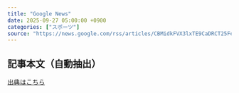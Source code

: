 ```yaml
---
title: "Google News"
date: 2025-09-27 05:00:00 +0900
categories: ["スポーツ"]
source: "https://news.google.com/rss/articles/CBMidkFVX3lxTE9CaDRCT25FeVJxeUF3RkRGZVV3d1FKVG5GNDVKbW5UUXBXYWt0OHpJUzh6X0RRd3VFQWJvTU1Rc21DT2NBMm55Y3Q4ZlNxWWtHMm9XWkRBc2ptT0NhM1BVdU1oWHJhWlFCWGtPVHpuRFZZbXJ0Y2fSAYoBQVVfeXFMTkM1a0pUVldsUmZ0amhJUHYtbl85NkVfOGtrNDVnRHZLMm5OdWVqQmVaNDlkRHQ0Vi1UUlM0ZFh1SEI3a3ktM3ZreVljN3FHZ2xmS01jUTE5VklMSFI4aTA3OUZMLTg3Zkh5S1JEMGR2OE1aTTE2RExISElNSTdpZU5oaVZ6QW83azdB?oc=5"
---
```


## 記事本文（自動抽出）
<body class="y0K44d EA71Tc" id="readabilityBody"></body>

[出典はこちら](https://news.google.com/rss/articles/CBMidkFVX3lxTE9CaDRCT25FeVJxeUF3RkRGZVV3d1FKVG5GNDVKbW5UUXBXYWt0OHpJUzh6X0RRd3VFQWJvTU1Rc21DT2NBMm55Y3Q4ZlNxWWtHMm9XWkRBc2ptT0NhM1BVdU1oWHJhWlFCWGtPVHpuRFZZbXJ0Y2fSAYoBQVVfeXFMTkM1a0pUVldsUmZ0amhJUHYtbl85NkVfOGtrNDVnRHZLMm5OdWVqQmVaNDlkRHQ0Vi1UUlM0ZFh1SEI3a3ktM3ZreVljN3FHZ2xmS01jUTE5VklMSFI4aTA3OUZMLTg3Zkh5S1JEMGR2OE1aTTE2RExISElNSTdpZU5oaVZ6QW83azdB?oc=5)
